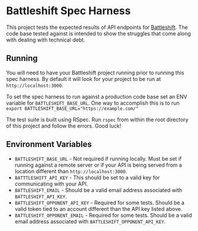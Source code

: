 # Battleshift Spec Harness

This project tests the expected results of API endpoints for [Battleshift](https://github.com/turingschool-examples/battleshift). The code base tested against is intended to show the struggles that come along with dealing with technical debt.

## Running

You will need to have your Battleshift project running prior to running this spec harness. By default it will look for your project to be run at `http://localhost:3000`.

To set the spec harness to run against a production code base set an ENV variable for `BATTLESHIFT_BASE_URL`. One way to accomplish this is to run `export BATTLESHIFT_BASE_URL="https://example.com/"`

The test suite is built using RSpec. Run `rspec` from within the root directory of this project and follow the errors. Good luck!

## Environment Variables

* `BATTLESHIFT_BASE_URL` - Not required if running locally. Must be set if running against a remote server or if your API is being served from a location different than `http://localhost:3000`.
* `BATTTLESHIFT_API_KEY` - This should be set to a valid key for communicating with your API.
* `BATTLESHIFT_EMAIL` - Should be a valid email address associated with `BATTLESHIFT_API_KEY`.
* `BATTLESHIFT_OPPONENT_API_KEY` - Required for some tests. Should be a valid token tied to an account different than the API key listed above.
* `BATTLESHIFT_OPPONENT_EMAIL` - Required for some tests. Should be a valid email address associated with `BATTLESHIFT_OPPONENT_API_KEY`.

